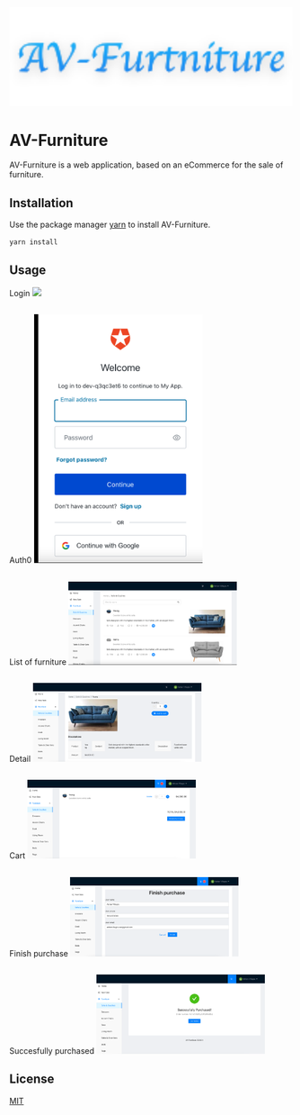 <img src="src/assets/images/logo.png" width="600">

# AV-Furniture

AV-Furniture is a web application, based on an eCommerce for the sale of furniture.

## Installation

Use the package manager [yarn](https://yarnpkg.com/getting-started/install) to install AV-Furniture.

```bash
yarn install
```

## Usage
Login
<img src="src/assets/images/readme_img/firs_img.png" width="300">
##
Auth0
<img src="src/assets/images/readme_img/login.png" width="300">
##
List of furniture
<img src="src/assets/images/readme_img/list_furniture.png" width="300">
##
Detail
<img src="src/assets/images/readme_img/detail_furniture.png" width="300">
##
Cart
<img src="src/assets/images/readme_img/cart.png" width="300">
##
Finish purchase
<img src="src/assets/images/readme_img/finish_purchase.png" width="300">
##
Succesfully purchased
<img src="src/assets/images/readme_img/succesfully.png" width="300">


## License
[MIT](https://choosealicense.com/licenses/mit/)
